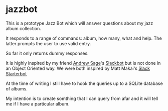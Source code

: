 # jazzbot

This is a prototype Jazz Bot which will answer questions about my jazz album collection.

It responds to a range of commands: album, how many, what and help. The latter prompts the user to use valid entry.

So far it only returns dummy responses. 

It is highly inspired by my friend [Andrew Sage](http://twitter.com/symboticaandrew)'s [Slackbot](https://github.com/andrewsage/slackbot) but is not done in an Object Oriented way. We were both inspired by Matt Makai's [Slack Starterbot](https://github.com/mattmakai/slack-starterbot/)

At the time of writing I still have to hook the queries up to a SQLite database of albums.

My intention is to create somthing that I can query from afar and it will tell me if I have a particular album.

